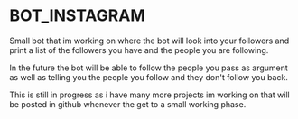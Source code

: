 # BOT_INSTAGRAM
Small bot that im working on where the bot will look into your followers and print a list of the followers you have and the people you are following.

In the future the bot will be able to follow the people you pass as argument as well as telling you the people you follow and they don't follow you back.

This is still in progress as i have many more projects im working on that will be posted in github whenever the get to a small working phase.
